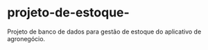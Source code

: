 # projeto-de-estoque-
Projeto de banco de dados para gestão de estoque do aplicativo de agronegócio.
